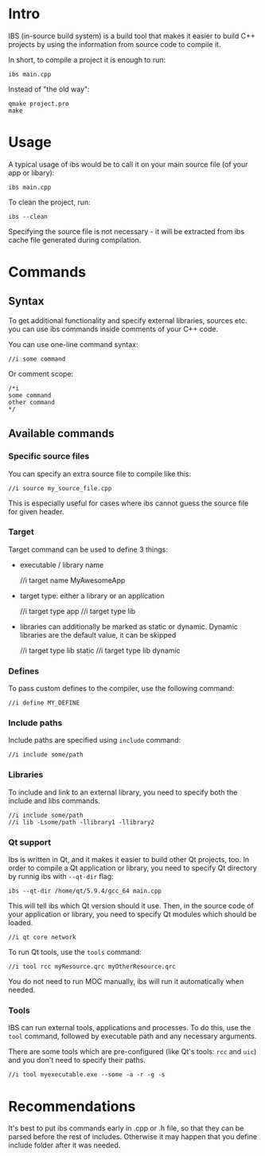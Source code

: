 # Intro

IBS (in-source build system) is a build tool that makes it easier to build C++
projects by using the information from source code to compile it.

In short, to compile a project it is enough to run:

    ibs main.cpp

Instead of "the old way":

    qmake project.pro
    make

# Usage

A typical usage of ibs would be to call it on your main source file (of your
app or libary):

    ibs main.cpp

To clean the project, run:

    ibs --clean

Specifying the source file is not necessary - it will be extracted from ibs
cache file generated during compilation.

# Commands

## Syntax

To get additional functionality and specify external libraries, sources etc.
you can use ibs commands inside comments of your C++ code.

You can use one-line command syntax:

    //i some command

Or comment scope:

    /*i
    some command
    other command
    */

## Available commands

### Specific source files

You can specify an extra source file to compile like this:

    //i source my_source_file.cpp

This is especially useful for cases where ibs cannot guess the source file for
given header.

### Target

Target command can be used to define 3 things:

* executable / library name

    //i target name MyAwesomeApp

* target type: either a library or an application

    //i target type app
    //i target type lib

* libraries can additionally be marked as static or dynamic. Dynamic libraries
are the default value, it can be skipped

    //i target type lib static
    //i target type lib dynamic

### Defines

To pass custom defines to the compiler, use the following command:

    //i define MY_DEFINE

### Include paths

Include paths are specified using `include` command:

    //i include some/path

### Libraries

To include and link to an external library, you need to specify both the include
and libs commands.

    //i include some/path
    //i lib -Lsome/path -llibrary1 -llibrary2

### Qt support

Ibs is written in Qt, and it makes it easier to build other Qt projects, too.
In order to compile a Qt application or library, you need to specify Qt
directory by runnig ibs with `--qt-dir` flag:

    ibs --qt-dir /home/qt/5.9.4/gcc_64 main.cpp

This will tell ibs which Qt version should it use. Then, in the source code of
your application or library, you need to specify Qt modules which should be
loaded.

    //i qt core network

To run Qt tools, use the `tools` command:

    //i tool rcc myResource.qrc myOtherResource.qrc

You do not need to run MOC manually, ibs will run it automatically when needed.

### Tools

IBS can run external tools, applications and processes. To do this, use the `tool`
command, followed by executable path and any necessary arguments.

There are some tools which are pre-configured (like Qt's tools: `rcc` and `uic`)
and you don't need to specify their paths.

    //i tool myexecutable.exe --some -a -r -g -s

# Recommendations

It's best to put ibs commands early in .cpp or .h file, so that they can be
parsed before the rest of includes. Otherwise it may happen that you define
include folder after it was needed.

